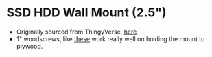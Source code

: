 # SSD HDD Wall Mount (2.5")

* Originally sourced from ThingyVerse, [here](https://www.thingiverse.com/thing:4294498)
* 1" woodscrews, like [these](https://www.homedepot.com/p/Everbilt-8-x-1-in-Zinc-Plated-Phillips-Flat-Head-Wood-Screw-100-Pack-822772/317479392) work really well on holding the mount to plywood.
